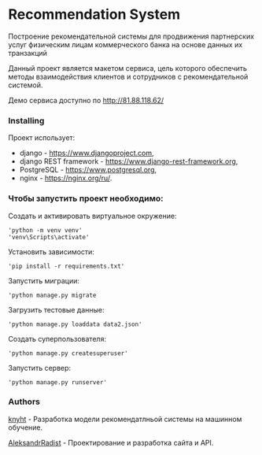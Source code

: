 # Recommendation System

Построение рекомендательной системы для продвижения партнерских услуг физическим лицам коммерческого банка на основе данных их транзакций

Данный проект является макетом сервиса, цель которого обеспечить методы взаимодействия клиентов и сотрудников с рекомендательной системой.

Демо сервиса доступно по http://81.88.118.62/

### Installing

Проект использует:
- django - https://www.djangoproject.com,
- django REST framework - https://www.django-rest-framework.org,
- PostgreSQL - https://www.postgresql.org,
- nginx - https://nginx.org/ru/.

### Чтобы запустить проект необходимо:

Создать и активировать виртуальное окружение:

    'python -m venv venv'
    'venv\Scripts\activate'

Установить зависимости: 

    'pip install -r requirements.txt'
    
Запустить миграции: 

    'python manage.py migrate
    
Загрузить тестовые данные:

    'python manage.py loaddata data2.json'

Cоздать суперпользователя:

    'python manage.py createsuperuser'

Запустить сервер:
    
    'python manage.py runserver'

### Authors

[knyht](https://github.com/knyht) - Разработка модели рекомендатлньой системы на машинном обучение.

[AleksandrRadist](https://github.com/AleksandrRadist) - Проектирование и разработка сайта и API.

